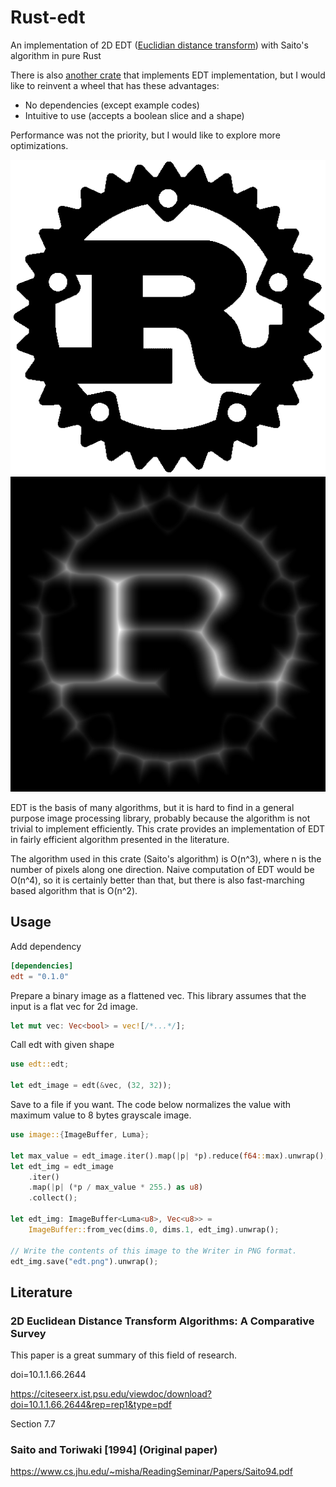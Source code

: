 # Rust-edt

An implementation of 2D EDT ([Euclidian distance transform](https://en.wikipedia.org/wiki/Distance_transform)) with Saito's algorithm in pure Rust

There is also [another crate](https://crates.io/crates/distance-transform) that implements EDT implementation,
but I would like to reinvent a wheel that has these advantages:

* No dependencies (except example codes)
* Intuitive to use (accepts a boolean slice and a shape)

Performance was not the priority, but I would like to explore more optimizations.

![Rust-logo](Rust_logo.png)
![Rust-logo-edt](Rust_logo_edt.png)

EDT is the basis of many algorithms, but it is hard to find in a general purpose image processing library,
probably because the algorithm is not trivial to implement efficiently.
This crate provides an implementation of EDT in fairly efficient algorithm presented in the literature.

The algorithm used in this crate (Saito's algorithm) is O(n^3), where n is the number of pixels along one direction.
Naive computation of EDT would be O(n^4), so it is certainly better than that, but there is also fast-marching based
algorithm that is O(n^2).

## Usage

Add dependency

```toml
[dependencies]
edt = "0.1.0"
```

Prepare a binary image as a flattened vec.
This library assumes that the input is a flat vec for 2d image.

```rust
let mut vec: Vec<bool> = vec![/*...*/];
```

Call edt with given shape

```rust
use edt::edt;

let edt_image = edt(&vec, (32, 32));
```

Save to a file if you want.
The code below normalizes the value with maximum value to 8 bytes grayscale image.

```rust
use image::{ImageBuffer, Luma};

let max_value = edt_image.iter().map(|p| *p).reduce(f64::max).unwrap();
let edt_img = edt_image
    .iter()
    .map(|p| (*p / max_value * 255.) as u8)
    .collect();

let edt_img: ImageBuffer<Luma<u8>, Vec<u8>> =
    ImageBuffer::from_vec(dims.0, dims.1, edt_img).unwrap();

// Write the contents of this image to the Writer in PNG format.
edt_img.save("edt.png").unwrap();
```

## Literature


### 2D Euclidean Distance Transform Algorithms: A Comparative Survey

This paper is a great summary of this field of research.

doi=10.1.1.66.2644

https://citeseerx.ist.psu.edu/viewdoc/download?doi=10.1.1.66.2644&rep=rep1&type=pdf

Section 7.7


### Saito and Toriwaki [1994] (Original paper)

https://www.cs.jhu.edu/~misha/ReadingSeminar/Papers/Saito94.pdf